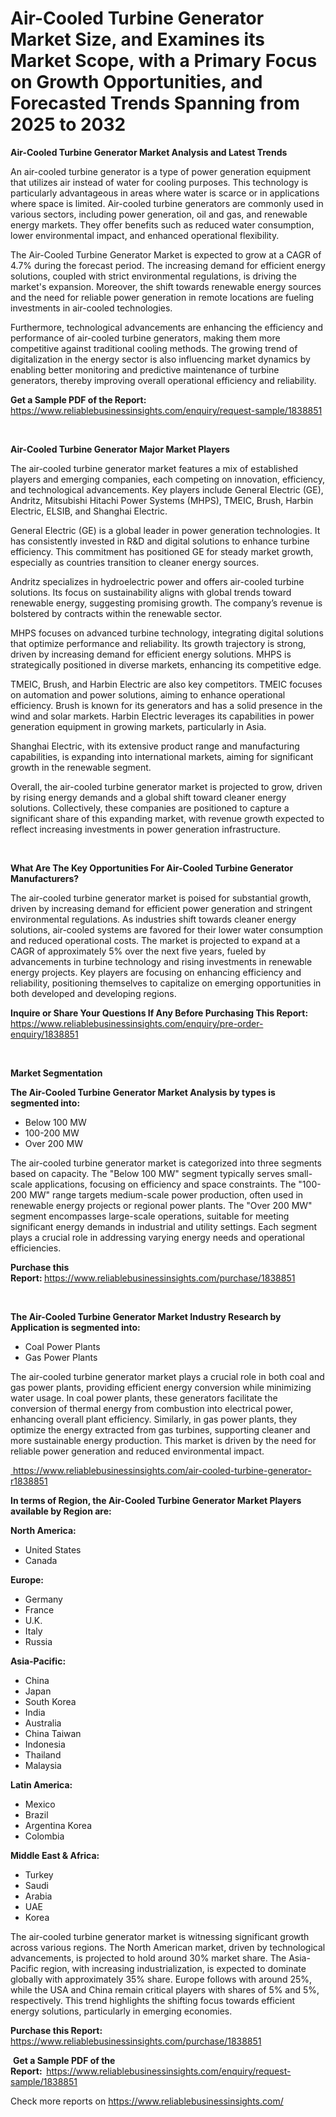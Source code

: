 <p><h1>Air-Cooled Turbine Generator Market Size, and Examines its Market Scope, with a Primary Focus on Growth Opportunities, and Forecasted Trends Spanning from 2025 to 2032</h1></p><p><strong>Air-Cooled Turbine Generator Market Analysis and Latest Trends</strong></p>
<p><p>An air-cooled turbine generator is a type of power generation equipment that utilizes air instead of water for cooling purposes. This technology is particularly advantageous in areas where water is scarce or in applications where space is limited. Air-cooled turbine generators are commonly used in various sectors, including power generation, oil and gas, and renewable energy markets. They offer benefits such as reduced water consumption, lower environmental impact, and enhanced operational flexibility.</p><p>The Air-Cooled Turbine Generator Market is expected to grow at a CAGR of 4.7% during the forecast period. The increasing demand for efficient energy solutions, coupled with strict environmental regulations, is driving the market's expansion. Moreover, the shift towards renewable energy sources and the need for reliable power generation in remote locations are fueling investments in air-cooled technologies. </p><p>Furthermore, technological advancements are enhancing the efficiency and performance of air-cooled turbine generators, making them more competitive against traditional cooling methods. The growing trend of digitalization in the energy sector is also influencing market dynamics by enabling better monitoring and predictive maintenance of turbine generators, thereby improving overall operational efficiency and reliability.</p></p>
<p><strong>Get a Sample PDF of the Report:&nbsp;</strong> <a href="https://www.reliablebusinessinsights.com/enquiry/request-sample/1838851?utm_campaign=2142&utm_medium=2&utm_source=Github&utm_content=ia&utm_term=14022025&utm_id=air-cooled-turbine-generator">https://www.reliablebusinessinsights.com/enquiry/request-sample/1838851</a></p>
<p>&nbsp;</p>
<p><strong>Air-Cooled Turbine Generator Major Market Players</strong></p>
<p><p>The air-cooled turbine generator market features a mix of established players and emerging companies, each competing on innovation, efficiency, and technological advancements. Key players include General Electric (GE), Andritz, Mitsubishi Hitachi Power Systems (MHPS), TMEIC, Brush, Harbin Electric, ELSIB, and Shanghai Electric.</p><p>General Electric (GE) is a global leader in power generation technologies. It has consistently invested in R&D and digital solutions to enhance turbine efficiency. This commitment has positioned GE for steady market growth, especially as countries transition to cleaner energy sources.</p><p>Andritz specializes in hydroelectric power and offers air-cooled turbine solutions. Its focus on sustainability aligns with global trends toward renewable energy, suggesting promising growth. The company’s revenue is bolstered by contracts within the renewable sector.</p><p>MHPS focuses on advanced turbine technology, integrating digital solutions that optimize performance and reliability. Its growth trajectory is strong, driven by increasing demand for efficient energy solutions. MHPS is strategically positioned in diverse markets, enhancing its competitive edge.</p><p>TMEIC, Brush, and Harbin Electric are also key competitors. TMEIC focuses on automation and power solutions, aiming to enhance operational efficiency. Brush is known for its generators and has a solid presence in the wind and solar markets. Harbin Electric leverages its capabilities in power generation equipment in growing markets, particularly in Asia.</p><p>Shanghai Electric, with its extensive product range and manufacturing capabilities, is expanding into international markets, aiming for significant growth in the renewable segment.</p><p>Overall, the air-cooled turbine generator market is projected to grow, driven by rising energy demands and a global shift toward cleaner energy solutions. Collectively, these companies are positioned to capture a significant share of this expanding market, with revenue growth expected to reflect increasing investments in power generation infrastructure.</p></p>
<p>&nbsp;</p>
<p><strong>What Are The Key Opportunities For Air-Cooled Turbine Generator Manufacturers?</strong></p>
<p><p>The air-cooled turbine generator market is poised for substantial growth, driven by increasing demand for efficient power generation and stringent environmental regulations. As industries shift towards cleaner energy solutions, air-cooled systems are favored for their lower water consumption and reduced operational costs. The market is projected to expand at a CAGR of approximately 5% over the next five years, fueled by advancements in turbine technology and rising investments in renewable energy projects. Key players are focusing on enhancing efficiency and reliability, positioning themselves to capitalize on emerging opportunities in both developed and developing regions.</p></p>
<p><strong>Inquire or Share Your Questions If Any Before Purchasing This Report:</strong> <a href="https://www.reliablebusinessinsights.com/enquiry/pre-order-enquiry/1838851?utm_campaign=2142&utm_medium=2&utm_source=Github&utm_content=ia&utm_term=14022025&utm_id=air-cooled-turbine-generator">https://www.reliablebusinessinsights.com/enquiry/pre-order-enquiry/1838851</a></p>
<p>&nbsp;</p>
<p><strong>Market Segmentation</strong></p>
<p><strong>The Air-Cooled Turbine Generator Market Analysis by types is segmented into:</strong></p>
<p><ul><li>Below 100 MW</li><li>100-200 MW</li><li>Over 200 MW</li></ul></p>
<p><p>The air-cooled turbine generator market is categorized into three segments based on capacity. The "Below 100 MW" segment typically serves small-scale applications, focusing on efficiency and space constraints. The "100-200 MW" range targets medium-scale power production, often used in renewable energy projects or regional power plants. The "Over 200 MW" segment encompasses large-scale operations, suitable for meeting significant energy demands in industrial and utility settings. Each segment plays a crucial role in addressing varying energy needs and operational efficiencies.</p></p>
<p><strong>Purchase this Report:&nbsp;</strong><a href="https://www.reliablebusinessinsights.com/purchase/1838851?utm_campaign=2142&utm_medium=2&utm_source=Github&utm_content=ia&utm_term=14022025&utm_id=air-cooled-turbine-generator">https://www.reliablebusinessinsights.com/purchase/1838851</a></p>
<p>&nbsp;</p>
<p><strong>The Air-Cooled Turbine Generator Market Industry Research by Application is segmented into:</strong></p>
<p><ul><li>Coal Power Plants</li><li>Gas Power Plants</li></ul></p>
<p><p>The air-cooled turbine generator market plays a crucial role in both coal and gas power plants, providing efficient energy conversion while minimizing water usage. In coal power plants, these generators facilitate the conversion of thermal energy from combustion into electrical power, enhancing overall plant efficiency. Similarly, in gas power plants, they optimize the energy extracted from gas turbines, supporting cleaner and more sustainable energy production. This market is driven by the need for reliable power generation and reduced environmental impact.</p></p>
<p><a href="https://www.reliablebusinessinsights.com/air-cooled-turbine-generator-r1838851?utm_campaign=2142&utm_medium=2&utm_source=Github&utm_content=ia&utm_term=14022025&utm_id=air-cooled-turbine-generator">&nbsp;https://www.reliablebusinessinsights.com/air-cooled-turbine-generator-r1838851</a></p>
<p><strong>In terms of Region, the Air-Cooled Turbine Generator Market Players available by Region are:</strong></p>
<p>
    <p> <strong> North America: </strong>
        <ul>
            <li>United States</li>
            <li>Canada</li>
        </ul>
        </p> 
    <p> <strong> Europe: </strong>
        <ul>
            <li>Germany</li>
            <li>France</li>
            <li>U.K.</li>
            <li>Italy</li>
            <li>Russia</li>
        </ul>
        </p> 
    <p> <strong> Asia-Pacific: </strong>
        <ul>
            <li>China</li>
            <li>Japan</li>
            <li>South Korea</li>
            <li>India</li>
            <li>Australia</li>
            <li>China Taiwan</li>
            <li>Indonesia</li>
            <li>Thailand</li>
            <li>Malaysia</li>
        </ul>
        </p> 
    <p> <strong> Latin America: </strong>
        <ul>
            <li>Mexico</li>
            <li>Brazil</li>
            <li>Argentina Korea</li>
            <li>Colombia</li>
        </ul>
        </p> 
    <p> <strong> Middle East & Africa: </strong>
        <ul>
            <li>Turkey</li>
            <li>Saudi</li>
            <li>Arabia</li>
            <li>UAE</li>
            <li>Korea</li>
        </ul>
    </p>
    </p>
<p><p>The air-cooled turbine generator market is witnessing significant growth across various regions. The North American market, driven by technological advancements, is projected to hold around 30% market share. The Asia-Pacific region, with increasing industrialization, is expected to dominate globally with approximately 35% share. Europe follows with around 25%, while the USA and China remain critical players with shares of 5% and 5%, respectively. This trend highlights the shifting focus towards efficient energy solutions, particularly in emerging economies.</p></p>
<p><strong>Purchase this Report: </strong><a href="https://www.reliablebusinessinsights.com/purchase/1838851?utm_campaign=2142&utm_medium=2&utm_source=Github&utm_content=ia&utm_term=14022025&utm_id=air-cooled-turbine-generator">https://www.reliablebusinessinsights.com/purchase/1838851</a></p>
<p>&nbsp;<strong>Get a Sample PDF of the Report:&nbsp;&nbsp;</strong><a href="https://www.reliablebusinessinsights.com/enquiry/request-sample/1838851?utm_campaign=2142&utm_medium=2&utm_source=Github&utm_content=ia&utm_term=14022025&utm_id=air-cooled-turbine-generator">https://www.reliablebusinessinsights.com/enquiry/request-sample/1838851</a></p>
<p><strong></strong></p>
<p>Check more reports on <a href="https://www.reliablebusinessinsights.com/?utm_campaign=2142&utm_medium=2&utm_source=Github&utm_content=ia&utm_term=14022025&utm_id=air-cooled-turbine-generator">https://www.reliablebusinessinsights.com/</a></p>